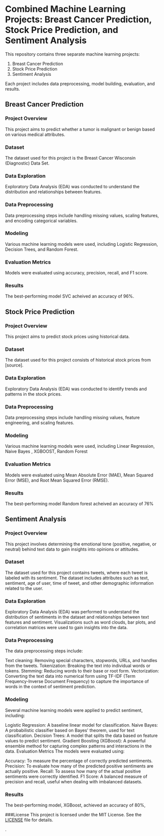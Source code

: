 # Combined Machine Learning Projects: Breast Cancer Prediction, Stock Price Prediction, and Sentiment Analysis

This repository contains three separate machine learning projects:
1. Breast Cancer Prediction
2. Stock Price Prediction
3. Sentiment Analysis

Each project includes data preprocessing, model building, evaluation, and results.

## Breast Cancer Prediction
  
  ### Project Overview
  This project aims to predict whether a tumor is malignant or benign based on various medical attributes.

  ### Dataset
  The dataset used for this project is the Breast Cancer Wisconsin (Diagnostic) Data Set.

  ### Data Exploration
  Exploratory Data Analysis (EDA) was conducted to understand the distribution and relationships between features.

  ### Data Preprocessing
  Data preprocessing steps include handling missing values, scaling features, and encoding categorical variables.

  ### Modeling
  Various machine learning models were used, including Logistic Regression, Decision Trees, and Random Forest.

  ### Evaluation Metrics
  Models were evaluated using accuracy, precision, recall, and F1 score.

  ### Results
  The best-performing model SVC acheived an accuracy of 96%.

  ## Stock Price Prediction
  
  ### Project Overview
  This project aims to predict stock prices using historical data.

  ### Dataset
  The dataset used for this project consists of historical stock prices from [source].

  ### Data Exploration
  Exploratory Data Analysis (EDA) was conducted to identify trends and patterns in the stock prices.

  ### Data Preprocessing
  Data preprocessing steps include handling missing values, feature engineering, and scaling features.

  ### Modeling
  Various machine learning models were used, including Linear Regression, Naive Bayes , XGBOOST, Random Forest

  ### Evaluation Metrics
  Models were evaluated using Mean Absolute Error (MAE), Mean Squared Error (MSE), and Root Mean Squared Error (RMSE).

  ### Results
  The best-performing model Random forest acheived an accuracy of 76%

  ## Sentiment Analysis
   ### Project Overview
   This project  involves determining the emotional tone (positive, negative, or neutral) behind text data to gain insights into opinions or attitudes.
   ### Dataset
   The dataset used for this project contains tweets, where each tweet is labeled with its sentiment. The dataset includes attributes such as text, sentiment, age of user, time of tweet, and other demographic information related to the user.

   ### Data Exploration
   Exploratory Data Analysis (EDA) was performed to understand the distribution of sentiments in the dataset and relationships between text features and sentiment. Visualizations such as word clouds, bar plots, and correlation matrices were used to gain insights into the data.

   ### Data Preprocessing
   The data preprocessing steps include:

   Text cleaning: Removing special characters, stopwords, URLs, and handles from the tweets.
   Tokenization: Breaking the text into individual words or tokens.
   Stemming: Reducing words to their base or root form.
   Vectorization: Converting the text data into numerical form using TF-IDF (Term Frequency-Inverse Document Frequency) to capture the importance of words in the context of sentiment prediction.

   ### Modeling
   Several machine learning models were applied to predict sentiment, including:

   Logistic Regression: A baseline linear model for classification.
   Naive Bayes: A probabilistic classifier based on Bayes' theorem, used for text classification.
   Decision Trees: A model that splits the data based on feature values to predict sentiment.
   Gradient Boosting (XGBoost): A powerful ensemble method for capturing complex patterns and interactions in the data.
  Evaluation Metrics
  The models were evaluated using:

  Accuracy: To measure the percentage of correctly predicted sentiments.
  Precision: To evaluate how many of the predicted positive sentiments are actually positive.
  Recall: To assess how many of the actual positive sentiments were correctly identified.
  F1 Score: A balanced measure of precision and recall, useful when dealing with imbalanced datasets.
  
  ### Results
  The best-performing model, XGBoost, achieved an accuracy of 80%, 

  ###License
  This project is licensed under the MIT License. See the [LICENSE](LICENSE) file for details.





.
